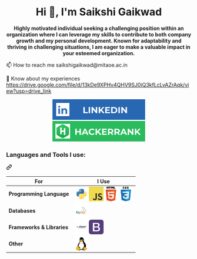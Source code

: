 <h1 align="center">Hi 👋, I'm Saikshi Gaikwad</h1>
<p align="center" dir="auto">
  <strong>Highly motivated individual seeking a challenging position within an organization where I can leverage my skills to contribute to both company growth and my personal development. Known for adaptability and thriving in challenging situations, I am eager to make a valuable impact in your esteemed organization.</strong>
</p>
📫 How to reach me saikshigaikwad@mitaoe.ac.in

📄 Know about my experiences https://drive.google.com/file/d/13kDe9XPHv4QHV9SJ0iQ3kfLcLvAZrAqk/view?usp=drive_link

<p align="center" dir="auto">
  <a href="https://www.linkedin.com/in/pooja-bhore-424a79257/" rel="nofollow">
    <img src="https://raw.githubusercontent.com/VaibhavSaini19/VaibhavSaini19/master/assets/linkedin.svg" alt="Linkedin image" style="max-width: 100%;">
  </a> 
  <a href="https://www.hackerrank.com/profile/psbhore" rel="nofollow">
    <img src="https://raw.githubusercontent.com/VaibhavSaini19/VaibhavSaini19/master/assets/hackerrank.svg" alt="Hackerrank image" style="max-width: 100%;">
  </a>  
</p>
<div class="markdown-heading" dir="auto"><h3 class="heading-element" dir="auto">Languages and Tools I use:</h3><a id="user-content-languages-and-tools-i-use" class="anchor" aria-label="Permalink: Languages and Tools I use:" href="#languages-and-tools-i-use"><svg class="octicon octicon-link" viewBox="0 0 16 16" version="1.1" width="16" height="16" aria-hidden="true"><path d="m7.775 3.275 1.25-1.25a3.5 3.5 0 1 1 4.95 4.95l-2.5 2.5a3.5 3.5 0 0 1-4.95 0 .751.751 0 0 1 .018-1.042.751.751 0 0 1 1.042-.018 1.998 1.998 0 0 0 2.83 0l2.5-2.5a2.002 2.002 0 0 0-2.83-2.83l-1.25 1.25a.751.751 0 0 1-1.042-.018.751.751 0 0 1-.018-1.042Zm-4.69 9.64a1.998 1.998 0 0 0 2.83 0l1.25-1.25a.751.751 0 0 1 1.042.018.751.751 0 0 1 .018 1.042l-1.25 1.25a3.5 3.5 0 1 1-4.95-4.95l2.5-2.5a3.5 3.5 0 0 1 4.95 0 .751.751 0 0 1-.018 1.042.751.751 0 0 1-1.042.018 1.998 1.998 0 0 0-2.83 0l-2.5 2.5a1.998 1.998 0 0 0 0 2.83Z"></path></svg></a></div>
<table>
<thead>
<tr>
<th><strong>For</strong></th>
<th><strong>I Use</strong></th>
</tr>
</thead>
<tbody>
<tr>
<td><strong>Programming Language</strong></td>
<td>
  <a target="_blank" rel="noopener noreferrer nofollow" href="https://raw.githubusercontent.com/github/explore/78df643247d429f6cc873026c0622819ad797942/topics/python/python.png">
    <img align="left" alt="Python" width="40px" src="https://raw.githubusercontent.com/github/explore/78df643247d429f6cc873026c0622819ad797942/topics/python/python.png" style="max-width: 100%;">
  </a> 
  <a target="_blank" rel="noopener noreferrer nofollow" href="https://raw.githubusercontent.com/github/explore/80688e429a7d4ef2fca1e82350fe8e3517d3494d/topics/javascript/javascript.png">
    <img align="left" alt="JavaScript" width="40px" src="https://raw.githubusercontent.com/github/explore/80688e429a7d4ef2fca1e82350fe8e3517d3494d/topics/javascript/javascript.png" style="max-width: 100%;">
  </a> 
  <a target="_blank" rel="noopener noreferrer nofollow" href="https://raw.githubusercontent.com/github/explore/80688e429a7d4ef2fca1e82350fe8e3517d3494d/topics/html/html.png">
    <img align="left" alt="HTML5" width="40px" src="https://raw.githubusercontent.com/github/explore/80688e429a7d4ef2fca1e82350fe8e3517d3494d/topics/html/html.png" style="max-width: 100%;">
  </a> 
  <a target="_blank" rel="noopener noreferrer nofollow" href="https://raw.githubusercontent.com/github/explore/80688e429a7d4ef2fca1e82350fe8e3517d3494d/topics/css/css.png">
    <img align="left" alt="CSS3" width="40px" src="https://raw.githubusercontent.com/github/explore/80688e429a7d4ef2fca1e82350fe8e3517d3494d/topics/css/css.png" style="max-width: 100%;">
  </a>  
</td>
</tr>
<tr>
<td><strong>Databases</strong></td>
<td>
  <a target="_blank" rel="noopener noreferrer nofollow" href="https://raw.githubusercontent.com/github/explore/80688e429a7d4ef2fca1e82350fe8e3517d3494d/topics/mysql/mysql.png">
    <img align="left" alt="MySQL" width="40px" src="https://raw.githubusercontent.com/github/explore/80688e429a7d4ef2fca1e82350fe8e3517d3494d/topics/mysql/mysql.png" style="max-width: 100%;">
  </a> 
</td>
</tr>
<tr>
<td><strong>Frameworks &amp; Libraries</strong></td>
<td>
  <a target="_blank" rel="noopener noreferrer nofollow" href="https://raw.githubusercontent.com/github/explore/80688e429a7d4ef2fca1e82350fe8e3517d3494d/topics/jquery/jquery.png">
    <img align="left" alt="Jquery" width="40px" src="https://raw.githubusercontent.com/github/explore/80688e429a7d4ef2fca1e82350fe8e3517d3494d/topics/jquery/jquery.png" style="max-width: 100%;">
  </a> 
  <a target="_blank" rel="noopener noreferrer nofollow" href="https://raw.githubusercontent.com/github/explore/80688e429a7d4ef2fca1e82350fe8e3517d3494d/topics/bootstrap/bootstrap.png">
    <img align="left" alt="Bootstrap" width="40px" src="https://raw.githubusercontent.com/github/explore/80688e429a7d4ef2fca1e82350fe8e3517d3494d/topics/bootstrap/bootstrap.png" style="max-width: 100%;">
  </a>  
</td>
</tr>
<tr>
<td><strong>Other</strong></td>
<td>
  <a target="_blank" rel="noopener noreferrer nofollow" href="https://raw.githubusercontent.com/github/explore/main/topics/linux/linux.png">
    <img align="left" alt="Linux" width="40px" src="https://raw.githubusercontent.com/github/explore/main/topics/linux/linux.png" style="max-width: 100%;">
  </a>
</td>
</tr>
</tbody>
</table>
